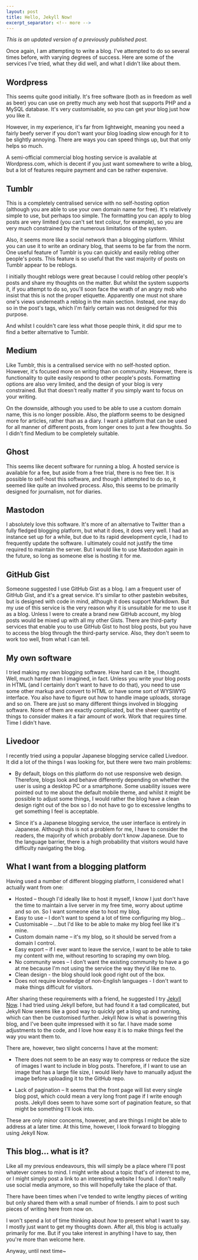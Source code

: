 ```yaml
---
layout: post
title: Hello, Jekyll Now!
excerpt_separator: <!-- more -->
---
```


*This is an updated version of a previously published post.*

Once again, I am attempting to write a blog. I've attempted to do so several times before, with varying degrees of success. Here are some of the services I've tried, what they did well, and what I didn't like about them.

<!-- more -->

## Wordpress

This seems quite good initially. It's free software (both as in freedom as well as beer) you can use on pretty much any web host that supports PHP and a MySQL database. It's very customisable, so you can get your blog just how you like it.

However, in my experience, it's far from lightweight, meaning you need a fairly beefy server if you don't want your blog loading slow enough for it to be slightly annoying. There are ways you can speed things up, but that only helps so much.

A semi-official commercial blog hosting service is available at Wordpress.com, which is decent if you just want somewhere to write a blog, but a lot of features require payment and can be rather expensive.

## Tumblr

This is a completely centralised service with no self-hosting option (although you are able to use your own domain name for free). It's relatively simple to use, but perhaps too simple. The formatting you can apply to blog posts are very limited (you can't set text colour, for example), so you are very much constrained by the numerous limitations of the system.

Also, it seems more like a social network than a blogging platform. Whilst you can use it to write an ordinary blog, that seems to be far from the norm. One useful feature of Tumblr is you can quickly and easily reblog other people's posts. This feature is so useful that the vast majority of posts on Tumblr appear to be reblogs.

I initially thought reblogs were great because I could reblog other people's posts and share my thoughts on the matter. But whilst the system supports it, if you attempt to do so, you'll soon face the wrath of an angry mob who insist that this is not the proper etiquette. Apparently one must not share one's views underneath a reblog in the main section. Instead, one may do so in the post's tags, which I'm fairly certain was not designed for this purpose.

And whilst I couldn't care less what those people think, it did spur me to find a better alternative to Tumblr.

## Medium

Like Tumblr, this is a centralised service with no self-hosted option. However, it's focused more on writing than on community. However, there is functionality to quite easily respond to other people's posts. Formatting options are also very limited, and the design of your blog is very constrained. But that doesn't really matter if you simply want to focus on your writing.

On the downside, although you used to be able to use a custom domain name, this is no longer possible. Also, the platform seems to be designed more for articles, rather than as a diary. I want a platform that can be used for all manner of different posts, from longer ones to just a few thoughts. So I didn't find Medium to be completely suitable.

## Ghost

This seems like decent software for running a blog. A hosted service is available for a fee, but aside from a free trial, there is no free tier. It is possible to self-host this software, and though I attempted to do so, it seemed like quite an involved process. Also, this seems to be primarily designed for journalism, not for diaries.

## Mastodon

I absolutely love this software. It's more of an alternative to Twitter than a fully fledged blogging platform, but what it does, it does very well. I had an instance set up for a while, but due to its rapid development cycle, I had to frequently update the software. I ultimately could not justify the time required to maintain the server. But I would like to use Mastodon again in the future, so long as someone else is hosting it for me.

## GitHub Gist

Someone suggested I use GitHub Gist as a blog. I am a frequent user of GitHub Gist, and it's a great service. It's similar to other pastebin websites, but is designed with code in mind, although it does support Markdown. But my use of this service is the very reason why it is unsuitable for me to use it as a blog. Unless I were to create a brand new GitHub account, my blog posts would be mixed up with all my other Gists. There are third-party services that enable you to use GitHub Gist to host blog posts, but you have to access the blog through the third-party service. Also, they don't seem to work too well, from what I can tell.

## My own software

I tried making my own blogging software. How hard can it be, I thought. Well, much harder than I imagined, in fact. Unless you write your blog posts in HTML (and I certainly don't want to have to do that), you need to use some other markup and convert to HTML or have some sort of WYSIWYG interface. You also have to figure out how to handle image uploads, storage and so on. There are just so many different things involved in blogging software. None of them are exactly complicated, but the sheer quantity of things to consider makes it a fair amount of work. Work that requires time. Time I didn't have.

## Livedoor

I recently tried using a popular Japanese blogging service called Livedoor. It did a lot of the things I was looking for, but there were two main problems:

* By default, blogs on this platform do not use responsive web design. Therefore, blogs look and behave differently depending on whether the user is using a desktop PC or a smartphone. Some usability issues were pointed out to me about the default mobile theme, and whilst it might be possible to adjust some things, I would rather the blog have a clean design right out of the box so I do not have to go to excessive lengths to get something I feel is acceptable.

* Since it's a Japanese blogging service, the user interface is entirely in Japanese. Although this is not a problem for me, I have to consider the readers, the majority of which probably don't know Japanese. Due to the language barrier, there is a high probability that visitors would have difficulty navigating the blog.

## What I want from a blogging platform

Having used a number of different blogging platform, I considered what I actually want from one:

* Hosted – though I'd ideally like to host it myself, I know I just don't have the time to maintain a live server in my free time, worry about uptime and so on. So I want someone else to host my blog.
* Easy to use – I don't want to spend a lot of time configuring my blog…
* Customisable – …but I'd like to be able to make my blog feel like it's mine.
* Custom domain name – it's my blog, so it should be served from a domain I control.
* Easy export – if I ever want to leave the service, I want to be able to take my content with me, without resorting to scraping my own blog.
* No community woes – I don't want the existing community to have a go at me because I'm not using the service the way they'd like me to.
* Clean design - the blog should look good right out of the box.
* Does not require knowledge of non-English languages - I don't want to make things difficult for visitors.

After sharing these requirements with a friend, he suggested I try [Jekyll Now](https://www.jekyllnow.com/). I had tried using Jekyll before, but had found it a tad complicated, but Jekyll Now seems like a good way to quickly get a blog up and running, which can then be customised further. Jekyll Now is what is powering this blog, and I've been quite impressed with it so far. I have made some adjustments to the code, and I love how easy it is to make things feel the way you want them to.

There are, however, two slight concerns I have at the moment:

* There does not seem to be an easy way to compress or reduce the size of images I want to include in blog posts. Therefore, if I want to use an image that has a large file size, I would likely have to manually adjust the image before uploading it to the GitHub repo.

* Lack of pagination – It seems that the front page will list every single blog post, which could mean a very long front page if I write enough posts. Jekyll does seem to have some sort of pagination feature, so that might be something I'll look into.

These are only minor concerns, however, and are things I might be able to address at a later time. At this time, however, I look forward to blogging using Jekyll Now.

## This blog… what is it?

Like all my previous endeavours, this will simply be a place where I'll post whatever comes to mind. I might write about a topic that's of interest to me, or I might simply post a link to an interesting website I found. I don't really use social media anymore, so this will hopefully take the place of that.

There have been times when I've tended to write lengthy pieces of writing but only shared them with a small number of friends. I aim to post such pieces of writing here from now on.

I won't spend a lot of time thinking about *how* to present what I want to say. I mostly just want to get my thoughts down. After all, this blog is actually primarily for me. But if you take interest in anything I have to say, then you're more than welcome here.

Anyway, until next time~
